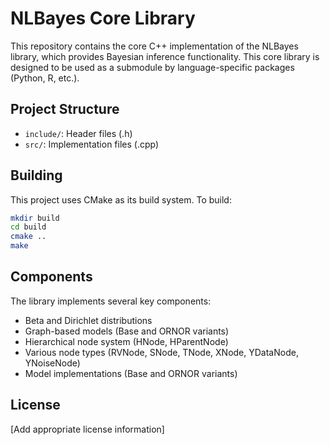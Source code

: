 # NLBayes Core Library

This repository contains the core C++ implementation of the NLBayes library, which provides Bayesian inference functionality. This core library is designed to be used as a submodule by language-specific packages (Python, R, etc.).

## Project Structure

- `include/`: Header files (.h)
- `src/`: Implementation files (.cpp)

## Building

This project uses CMake as its build system. To build:

```bash
mkdir build
cd build
cmake ..
make
```

## Components

The library implements several key components:

- Beta and Dirichlet distributions
- Graph-based models (Base and ORNOR variants)
- Hierarchical node system (HNode, HParentNode)
- Various node types (RVNode, SNode, TNode, XNode, YDataNode, YNoiseNode)
- Model implementations (Base and ORNOR variants)

## License

[Add appropriate license information]
